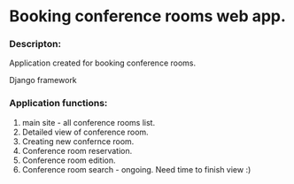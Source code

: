 # Booking conference rooms web app.


### Descripton:
Application created for booking conference rooms.

Django framework

### Application functions:
1. main site - all conference rooms list.
2. Detailed view of conference room.
3. Creating new confernce room.
4. Conference room reservation.
5. Conference room edition.
6. Conference room search - ongoing. Need time to finish view :)


